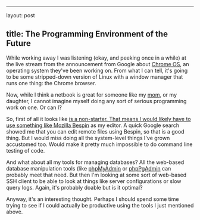 <hr />

<p>layout: post</p>

<h2>title: The Programming Environment of the Future</h2>

<p>While working away I was listening (okay, and peeking once in a while) at the live stream from the announcement from Google about <a href="http://www.chromium.org/chromium-os">Chrome OS</a>, an operating system they've been working on.  From what I can tell, it's going to be some stripped-down version of Linux with a window manager that runs one thing:  the Chrome browser.
</p>

<p>
Now, while I think a netbook is great for someone like my <a href="http://teachersatrisk.com">mom</a>, or my daughter, I cannot imagine myself doing any sort of serious programming work on one.  Or can I?</p>

<p>So, first of all it looks like <a href="http://www.vim.org"> is a non-starter.  That means I would likely have to use something like </a><a href="https://mozillalabs.com/bespin/">Mozilla Bespin</a> as my editor.  A quick Google search showed me that you can edit remote files using Bespin, so that is a good thing.  But I would miss doing all the system-level things I've grown accustomed too.  Would make it pretty much impossible to do command line testing of code.
</p>

<p>
And what about all my tools for managing databases?  All the web-based database manipulation tools (like <a href="http://phpmyadmin.net">phpMyAdmin</a> or <a href="http://phppgadmin.sourceforge.net/">phpPgAdmin</a> can probably meet that need.  But then I'm looking at some sort of web-based SSH client to be able to look at things like server configurations or slow query logs.  Again, it's probably doable but is it optimal?
</p>

<p>
Anyway, it's an interesting thought.  Perhaps I should spend some time trying to see if I could actually be productive using the tools I just mentioned above.
</p>
